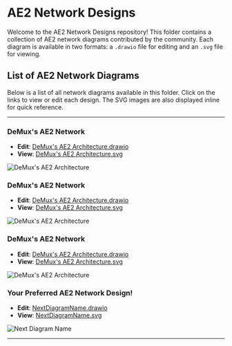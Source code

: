 # AE2 Network Designs

Welcome to the AE2 Network Designs repository! This folder contains a collection of AE2 network diagrams contributed by the community. Each diagram is available in two formats: a `.drawio` file for editing and an `.svg` file for viewing.

## List of AE2 Network Diagrams

Below is a list of all network diagrams available in this folder. Click on the links to view or edit each design. The SVG images are also displayed inline for quick reference.

---

### DeMux's AE2 Network

- **Edit**: [DeMux's AE2 Architecture.drawio](./DeMux%27s%20AE2%20Architecture.drawio)
- **View**: [DeMux's AE2 Architecture.svg](./DeMux%27s%20AE2%20Architecture.svg)

![DeMux's AE2 Architecture](./DeMux%27s%20AE2%20Architecture.svg)

### DeMux's AE2 Network

- **Edit**: [DeMux's AE2 Architecture.drawio](./DeMux%27s%20AE2%20Architecture.drawio)
- **View**: [DeMux's AE2 Architecture.svg](./DeMux%27s%20AE2%20Architecture.svg)

![DeMux's AE2 Architecture](./DeMux%27s%20AE2%20Architecture.svg)

### DeMux's AE2 Network

- **Edit**: [DeMux's AE2 Architecture.drawio](./DeMux%27s%20AE2%20Architecture.drawio)
- **View**: [DeMux's AE2 Architecture.svg](./DeMux%27s%20AE2%20Architecture.svg)

![DeMux's AE2 Architecture](./DeMux%27s%20AE2%20Architecture.svg)

### Your Preferred AE2 Network Design!

- **Edit**: [NextDiagramName.drawio](./NextDiagramName.drawio)
- **View**: [NextDiagramName.svg](./NextDiagramName.svg)

![Next Diagram Name](./NextDiagramName.svg)

---
